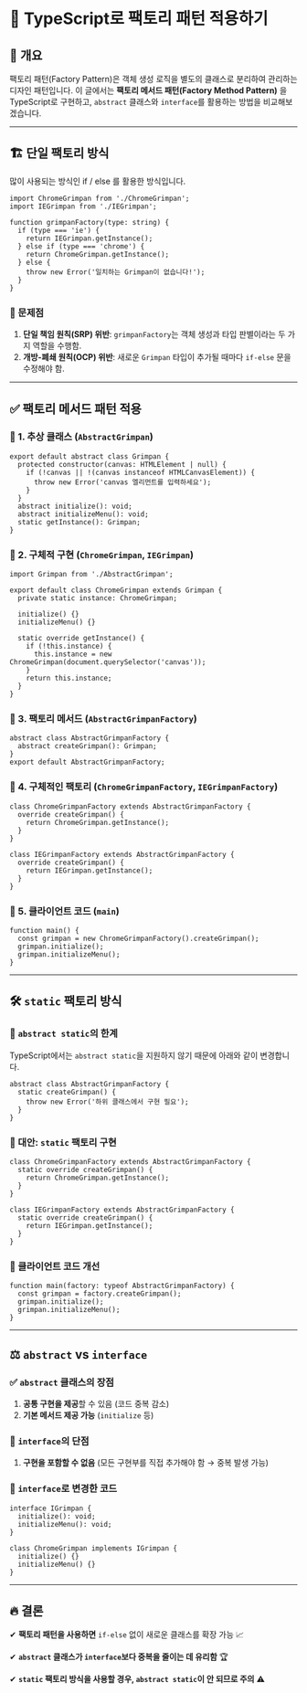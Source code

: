 # 🎨 TypeScript로 팩토리 패턴 적용하기

## 📌 개요

팩토리 패턴(Factory Pattern)은 객체 생성 로직을 별도의 클래스로 분리하여 관리하는 디자인 패턴입니다. 이 글에서는 **팩토리 메서드 패턴(Factory Method Pattern)** 을 TypeScript로 구현하고, `abstract` 클래스와 `interface`를 활용하는 방법을 비교해보겠습니다.

---

## 🏗️ 단일 팩토리 방식

많이 사용되는 방식인 if / else 를 활용한 방식입니다.

```tsx
import ChromeGrimpan from './ChromeGrimpan';
import IEGrimpan from './IEGrimpan';

function grimpanFactory(type: string) {
  if (type === 'ie') {
    return IEGrimpan.getInstance();
  } else if (type === 'chrome') {
    return ChromeGrimpan.getInstance();
  } else {
    throw new Error('일치하는 Grimpan이 없습니다!');
  }
}
```

### 🚨 문제점

1. **단일 책임 원칙(SRP) 위반**: `grimpanFactory`는 객체 생성과 타입 판별이라는 두 가지 역할을 수행함.
2. **개방-폐쇄 원칙(OCP) 위반**: 새로운 `Grimpan` 타입이 추가될 때마다 `if-else` 문을 수정해야 함.

---

## ✅ 팩토리 메서드 패턴 적용

### 📌 1. 추상 클래스 (`AbstractGrimpan`)

```tsx
export default abstract class Grimpan {
  protected constructor(canvas: HTMLElement | null) {
    if (!canvas || !(canvas instanceof HTMLCanvasElement)) {
      throw new Error('canvas 엘리먼트를 입력하세요');
    }
  }
  abstract initialize(): void;
  abstract initializeMenu(): void;
  static getInstance(): Grimpan;
}
```

### 📌 2. 구체적 구현 (`ChromeGrimpan`, `IEGrimpan`)

```tsx
import Grimpan from './AbstractGrimpan';

export default class ChromeGrimpan extends Grimpan {
  private static instance: ChromeGrimpan;

  initialize() {}
  initializeMenu() {}

  static override getInstance() {
    if (!this.instance) {
      this.instance = new ChromeGrimpan(document.querySelector('canvas'));
    }
    return this.instance;
  }
}
```

### 📌 3. 팩토리 메서드 (`AbstractGrimpanFactory`)

```tsx
abstract class AbstractGrimpanFactory {
  abstract createGrimpan(): Grimpan;
}
export default AbstractGrimpanFactory;
```

### 📌 4. 구체적인 팩토리 (`ChromeGrimpanFactory`, `IEGrimpanFactory`)

```tsx
class ChromeGrimpanFactory extends AbstractGrimpanFactory {
  override createGrimpan() {
    return ChromeGrimpan.getInstance();
  }
}

class IEGrimpanFactory extends AbstractGrimpanFactory {
  override createGrimpan() {
    return IEGrimpan.getInstance();
  }
}
```

### 📌 5. 클라이언트 코드 (`main`)

```tsx
function main() {
  const grimpan = new ChromeGrimpanFactory().createGrimpan();
  grimpan.initialize();
  grimpan.initializeMenu();
}
```

---

## 🛠️ `static` 팩토리 방식

### 📌 `abstract static`의 한계

TypeScript에서는 `abstract static`을 지원하지 않기 때문에 아래와 같이 변경합니다.

```tsx
abstract class AbstractGrimpanFactory {
  static createGrimpan() {
    throw new Error('하위 클래스에서 구현 필요');
  }
}
```

### 📌 대안: `static` 팩토리 구현

```tsx
class ChromeGrimpanFactory extends AbstractGrimpanFactory {
  static override createGrimpan() {
    return ChromeGrimpan.getInstance();
  }
}

class IEGrimpanFactory extends AbstractGrimpanFactory {
  static override createGrimpan() {
    return IEGrimpan.getInstance();
  }
}
```

### 📌 클라이언트 코드 개선

```tsx
function main(factory: typeof AbstractGrimpanFactory) {
  const grimpan = factory.createGrimpan();
  grimpan.initialize();
  grimpan.initializeMenu();
}
```

---

## ⚖️ `abstract` vs `interface`

### ✅ `abstract` 클래스의 장점

1. **공통 구현을 제공**할 수 있음 (코드 중복 감소)
2. **기본 메서드 제공 가능** (`initialize` 등)

### 🚨 `interface`의 단점

1. **구현을 포함할 수 없음** (모든 구현부를 직접 추가해야 함 → 중복 발생 가능)

### 📌 `interface`로 변경한 코드

```tsx
interface IGrimpan {
  initialize(): void;
  initializeMenu(): void;
}

class ChromeGrimpan implements IGrimpan {
  initialize() {}
  initializeMenu() {}
}
```

---

## 🔥 결론

✔ **팩토리 패턴을 사용하면** `if-else` 없이 새로운 클래스를 확장 가능 📈

✔ **`abstract` 클래스가 `interface`보다 중복을 줄이는 데 유리함** 🏆

✔ **`static` 팩토리 방식을 사용할 경우, `abstract static`이 안 되므로 주의** ⚠️
